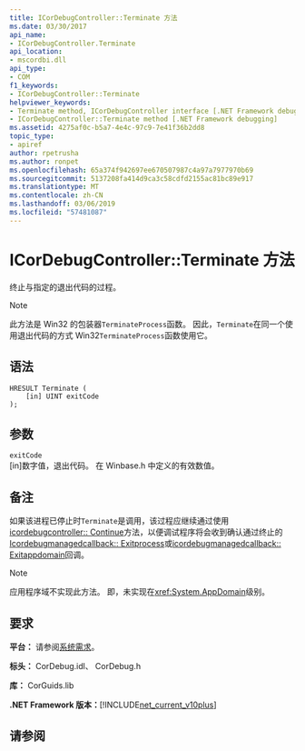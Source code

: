 ```yaml
---
title: ICorDebugController::Terminate 方法
ms.date: 03/30/2017
api_name:
- ICorDebugController.Terminate
api_location:
- mscordbi.dll
api_type:
- COM
f1_keywords:
- ICorDebugController::Terminate
helpviewer_keywords:
- Terminate method, ICorDebugController interface [.NET Framework debugging]
- ICorDebugController::Terminate method [.NET Framework debugging]
ms.assetid: 4275af0c-b5a7-4e4c-97c9-7e41f36b2dd8
topic_type:
- apiref
author: rpetrusha
ms.author: ronpet
ms.openlocfilehash: 65a374f942697ee670507987c4a97a7977970b69
ms.sourcegitcommit: 5137208fa414d9ca3c58cdfd2155ac81bc89e917
ms.translationtype: MT
ms.contentlocale: zh-CN
ms.lasthandoff: 03/06/2019
ms.locfileid: "57481087"
---
```

# <a name="icordebugcontrollerterminate-method"></a>ICorDebugController::Terminate 方法
终止与指定的退出代码的过程。  
  
> [!NOTE]
>  此方法是 Win32 的包装器`TerminateProcess`函数。 因此，`Terminate`在同一个使用退出代码的方式 Win32`TerminateProcess`函数使用它。  
  
## <a name="syntax"></a>语法  
  
```  
HRESULT Terminate (  
    [in] UINT exitCode  
);  
```  
  
## <a name="parameters"></a>参数  
 `exitCode`  
 [in]数字值，退出代码。 在 Winbase.h 中定义的有效数值。  
  
## <a name="remarks"></a>备注  
 如果该进程已停止时`Terminate`是调用，该过程应继续通过使用[icordebugcontroller:: Continue](../../../../docs/framework/unmanaged-api/debugging/icordebugcontroller-continue-method.md)方法，以便调试程序将会收到确认通过终止的[Icordebugmanagedcallback:: Exitprocess](../../../../docs/framework/unmanaged-api/debugging/icordebugmanagedcallback-exitprocess-method.md)或[icordebugmanagedcallback:: Exitappdomain](../../../../docs/framework/unmanaged-api/debugging/icordebugmanagedcallback-exitappdomain-method.md)回调。  
  
> [!NOTE]
>  应用程序域不实现此方法。 即，未实现在<xref:System.AppDomain>级别。  
  
## <a name="requirements"></a>要求  
 **平台：** 请参阅[系统需求](../../../../docs/framework/get-started/system-requirements.md)。  
  
 **标头：** CorDebug.idl、 CorDebug.h  
  
 **库：** CorGuids.lib  
  
 **.NET Framework 版本：**[!INCLUDE[net_current_v10plus](../../../../includes/net-current-v10plus-md.md)]  
  
## <a name="see-also"></a>请参阅

